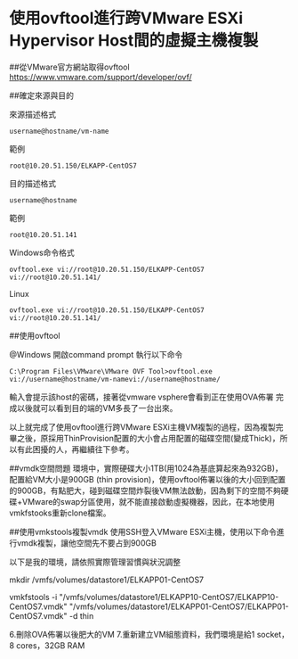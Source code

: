 # 使用ovftool進行跨VMware ESXi Hypervisor Host間的虛擬主機複製

##從VMware官方網站取得ovftool
https://www.vmware.com/support/developer/ovf/

##確定來源與目的

來源描述格式

    username@hostname/vm-name

範例

    root@10.20.51.150/ELKAPP-CentOS7

目的描述格式

    username@hostname

範例

    root@10.20.51.141

Windows命令格式

    ovftool.exe vi://root@10.20.51.150/ELKAPP-CentOS7 vi://root@10.20.51.141/

Linux

    ovftool.exe vi://root@10.20.51.150/ELKAPP-CentOS7 vi://root@10.20.51.141/

##使用ovftool

@Windows 開啟command prompt 執行以下命令

    C:\Program Files\VMware\VMware OVF Tool>ovftool.exe vi://username@hostname/vm-namevi://username@hostname/

輸入會提示該host的密碼，接著從vmware vsphere會看到正在使用OVA佈署
完成以後就可以看到目的端的VM多長了一台出來。

以上就完成了使用ovftool進行跨VMware ESXi主機VM複製的過程，因為複製完畢之後，原採用ThinProvision配置的大小會占用配置的磁碟空間(變成Thick)，所以有此困擾的人，再繼續往下參考。

##vmdk空間問題
環境中，實際硬碟大小1TB(用1024為基底算起來為932GB)，配置給VM大小是900GB (thin provision)，使用ovftool佈署以後的大小回到配置的900GB，有點肥大，碰到磁碟空間炸裂後VM無法啟動，因為剩下的空間不夠硬碟+VMware的swap分區使用，就不能直接啟動虛擬機器，因此，在本地使用vmkfstooks重新clone檔案。

##使用vmkstools複製vmdk
使用SSH登入VMware ESXi主機，使用以下命令進行vmdk複製，讓他空間先不要占到900GB

以下是我的環境，請依照實際管理習慣與狀況調整

mkdir /vmfs/volumes/datastore1/ELKAPP01-CentOS7

vmkfstools -i "/vmfs/volumes/datastore1/ELKAPP10-CentOS7/ELKAPP10-CentOS7.vmdk" "/vmfs/volumes/datastore1/ELKAPP01-CentOS7/ELKAPP01-CentOS7.vmdk" -d thin

6.刪除OVA佈署以後肥大的VM
7.重新建立VM組態資料，我們環境是給1 socket，8 cores，32GB RAM